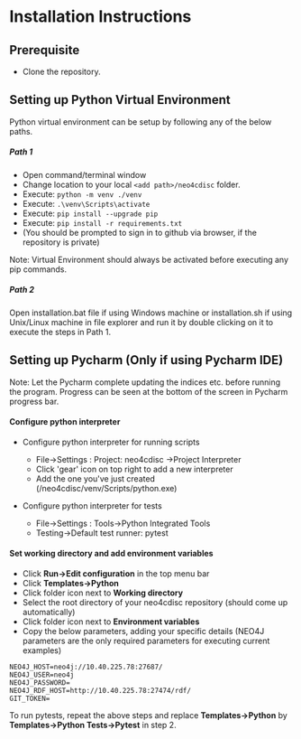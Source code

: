 # Installation Instructions

## Prerequisite
- Clone the repository.

## Setting up Python Virtual Environment

Python virtual environment can be setup by following any of the below paths.

##### Path 1
- Open command/terminal window
- Change location to your local ```<add path>/neo4cdisc``` folder.
- Execute: ```python -m venv ./venv```
- Execute: ```.\venv\Scripts\activate```
- Execute: ```pip install --upgrade pip```
- Execute: ```pip install -r requirements.txt```
- (You should be prompted to sign in to github via browser, if the repository is private)

Note: Virtual Environment should always be activated before executing any pip commands.

##### Path 2
Open installation.bat file if using Windows machine or installation.sh if using Unix/Linux machine in file explorer and run it by double clicking on it to execute the steps in Path 1.

## Setting up Pycharm (Only if using Pycharm IDE)
Note: Let the Pycharm complete updating the indices etc. before running the program. Progress can be seen at the bottom of the screen in Pycharm progress bar.

#### Configure python interpreter
- Configure python interpreter for running scripts
    - File->Settings : Project: neo4cdisc ->Project Interpreter
    - Click 'gear' icon on top right to add a new interpreter
    - Add the one you've just created (/neo4cdisc/venv/Scripts/python.exe)

- Configure python interpreter for tests
    - File->Settings : Tools->Python Integrated Tools
    - Testing->Default test runner: pytest

#### Set working directory and add environment variables

- Click **Run->Edit configuration** in the top menu bar
- Click **Templates->Python**
- Click folder icon next to **Working directory**
- Select the root directory of your neo4cdisc repository (should come up automatically)
- Click folder icon next to **Environment variables**
- Copy the below parameters, adding your specific details (NEO4J parameters are the only required parameters for executing current examples)
```
NEO4J_HOST=neo4j://10.40.225.78:27687/
NEO4J_USER=neo4j
NEO4J_PASSWORD=
NEO4J_RDF_HOST=http://10.40.225.78:27474/rdf/
GIT_TOKEN=
```

To run pytests, repeat the above steps and replace **Templates->Python** by **Templates->Python Tests->Pytest** in step 2.

